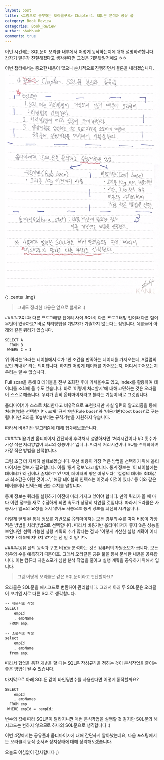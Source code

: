 ```yaml
---
layout: post
title: <그림으로 공부하는 오라클구조> Chapter4. SQL문 분석과 공유 풀
category: Book_Review
categories: Book_Review
author: bbubbush
comments: true
---
```

이번 시간에는 SQL문이 오라클 내부에서 어떻게 동작하는지에 대해 설명하려합니다. 갑자기 말투가 친절해졌다고 생각된다면 그것은 기분탓일거에요 ㅎㅎ

이번 챕터에서는 중요한 내용이 많으니 순차적으로 진행하면서 결론을 내리겠습니다.
![필기내용](/assets/img/book_review/01_oracle_architecture/2019-03-31_oracle_01.png){: .center .img}
>그래도 정리한 내용은 앞으로 뺄게요 :)

#####SQL과 다른 프로그래밍 언어의 차이
SQL이 다른 프로그래밍 언어와 다른 점이 무엇이 있을까요? 바로 처리방법을 개발자가 기술하지 않는다는 점입니다. 예를들어 아래와 같은 쿼리가 있습니다.

```
SELECT A
  FROM B
 WHERE C = 1
```
위 쿼리는 'B라는 테이블에서 C가 1인 조건을 만족하는 데이터를 가저오는데, A컬럼의 값만 꺼내와' 라는 의미입니다. 하지만 어떻게 데이터를 가저오는지, 어디서 가저오는지 우리는 알 수 없습니다.

Full scan을 통해 B 테이블을 전부 조회한 후에 가져올수도 있고, Index를 활용하여 데이터를 조회해 올 수도 있습니다.
바로 '어떻게 처리할지'에 대해 고민하는 것은 오라클이 스스로 해줍니다. 우리가 흔히 옵티마이저라고 불리는 기능이 바로 그것입니다.

옵티마이저가 스스로 처리한다고 비유적으로 표현했지만 사실 일련의 알고리즘을 통해 처리방법을 선택합니다. 크게 '규칙기반(Rule base)'와 '비용기반(Cost base)'로 구분됩니다만 오라클 10g부터는 규칙기반을 지원하지 않습니다.

따라서 비용기반 알고리즘에 대해 집중해보겠습니다.

#####비용기반 옵티마이저
간단하게 후려쳐서 설명하자면 '처리시간이나 I/O 횟수가 가장 적은 처리방법이 최고의 성능이다' 입니다. 따라서 처리시간이나 I/O를 수치화하여 가장 적은 방법을 선택합니다.

그럼 조금 더 자세히 살펴보겠습니다. 우선 비용이 가장 적은 방법을 선택하기 위해 옵티마이저는 정보가 필요합니다. 이를 '통계 정보'라고 합니다.
통계 정보는 '이 테이블에는 데이터가 몇 건이나 존재하고 있으며, 데이터의 양은 이정도다', '컬럼의 데이터 최대값과 최소값은 이런 것이다.', '해당 테이블의 인덱스는 이것과 이것이 있다.' 등 이와 같은 테이블이나 인덱스에 관한 수치를 말합니다.

통계 정보는 쿼리를 실행하기 이전에 미리 가지고 있어야 합니다. 만약 쿼리가 올 때 마다 이런 정보를 새로 수집하게 되면 속도가 상당히 지연될 것입니다.
따라서 오라클은 사용자가 별도의 요청을 하지 않아도 자동으로 통계 정보를 최신화 시켜줍니다.

이렇게 얻게 된 통계 정보를 기반으로 옵티마이저는 모든 경우의 수를 따져 비용이 가장 적은 방법을 처리방법으로 선택합니다.
따라서 비용기반 옵티마이저가 좋지 않은 성능을 보인다면 '선택 가능한 실행 계획의 수가 많다는 점'과 '이렇게 계산한 실행 계획이 어디까지나 예측에 지나지 않다'는 점 일 것 입니다.

#####공유 풀의 동작과 구조
비용을 분석하는 것은 컴퓨터의 자원소모가 큽니다. 모든 경우의 수를 예측하기 때문이죠.
그래서 오라클은 공유 풀을 통해 분석한 내용을 공유합니다. 이는 컴퓨터 자원소모가 심한 분석 작업을 줄이고 실행 계획을 공유하기 위해서 입니다.

>그럼 어떻게 오라클은 같은 SQL문이라고 판단할까요?

오라클은 SQL문을 해시코드로 변환하여 관리합니다. 그래서 아래 두 SQL문은 오라클이 보기엔 서로 다른 SQL로 생각합니다.
```{.sql}
-- 대문자로 작성
SELECT
    empId
    , empName
  FROM emp;

-- 소문자로 작성
select
    empId
    , empName
  from emp;
```

따라서 협업을 통한 개발을 할 때는 SQL문 작성규칙을 정하는 것이 분석작업을 줄이는 좋은 방법이 될 수 있습니다.

마지막으로 아래 SQL문 같이 바인딩변수를 사용한다면 어떻게 동작할까요?
```{.sql}
SELECT
    empId
    , empNames
  FROM emp
 WHERE empId = :empId;
```

변수의 값에 따라 SQL문이 달라지니깐 매번 분석작업을 실행할 것 같지만 SQL문의 해시코드는 변하지 않으므로 하나의 SQL문으로 생각합니다 :)

이번 4장에서는 공유풀과 옵티마이저에 대해 간단하게 알아봤는데요, 다음 포스팅에서는 오라클의 동작 순서와 정지상태에 대해 정리해오겠습니다.

오늘도 어김없이 감사합니다 ;)





